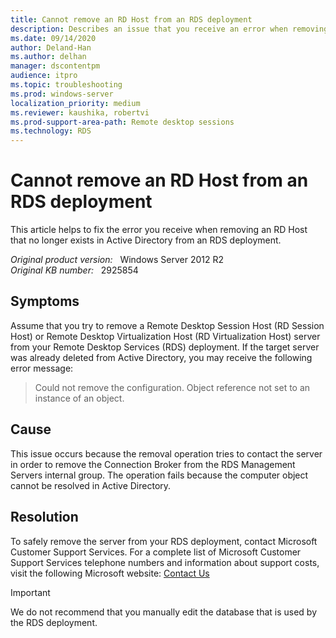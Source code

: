 ```yaml
---
title: Cannot remove an RD Host from an RDS deployment
description: Describes an issue that you receive an error when removing an RD Host that no longer exists in Active Directory from an RDS deployment.
ms.date: 09/14/2020
author: Deland-Han
ms.author: delhan 
manager: dscontentpm
audience: itpro
ms.topic: troubleshooting
ms.prod: windows-server
localization_priority: medium
ms.reviewer: kaushika, robertvi
ms.prod-support-area-path: Remote desktop sessions
ms.technology: RDS
---
```

# Cannot remove an RD Host from an RDS deployment

This article helps to fix the error you receive when removing an RD Host that no longer exists in Active Directory from an RDS deployment.

_Original product version:_ &nbsp; Windows Server 2012 R2  
_Original KB number:_ &nbsp; 2925854

## Symptoms

Assume that you try to remove a Remote Desktop Session Host (RD Session Host) or Remote Desktop Virtualization Host (RD Virtualization Host) server from your Remote Desktop Services (RDS) deployment. If the target server was already deleted from Active Directory, you may receive the following error message:  
>Could not remove the configuration. Object reference not set to an instance of an object.

## Cause

This issue occurs because the removal operation tries to contact the server in order to remove the Connection Broker from the RDS Management Servers internal group. The operation fails because the computer object cannot be resolved in Active Directory.

## Resolution

To safely remove the server from your RDS deployment, contact Microsoft Customer Support Services. For a complete list of Microsoft Customer Support Services telephone numbers and information about support costs, visit the following Microsoft website: [Contact Us](https://support.microsoft.com/home/expcontact/) 
> [!IMPORTANT]
> We do not recommend that you manually edit the database that is used by the RDS deployment.
